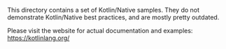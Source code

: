 This directory contains a set of Kotlin/Native samples.
They do not demonstrate Kotlin/Native best practices, and are mostly pretty outdated.

Please visit the website for actual documentation and examples: https://kotlinlang.org/
